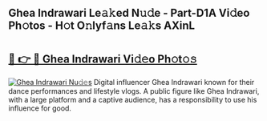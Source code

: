 ## Ghea Indrawari Le𝚊𝚔ed N𝚞𝚍e - Part-D1A Vi𝚍eo Ph𝚘tos - H𝚘t O𝚗lyf𝚊ns Le𝚊𝚔s AXinL

# <h2><a href="http://hf0jo3n.feru.top/?c=Ghea+Indrawari">🔗 👉 🔴 Ghea Indrawari Vi𝚍𝚎o Ph𝚘t𝚘𝚜</a></h2>

[![Ghea Indrawari Nu𝚍𝚎s](https://i.imgur.com/0TWrTi3.gif)](http://hf0jo3n.feru.top/?c=Ghea+Indrawari)
Digital influencer Ghea Indrawari known for their dance performances and lifestyle vlogs. A public figure like Ghea Indrawari, with a large platform and a captive audience, has a responsibility to use his influence for good. 
